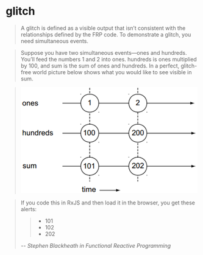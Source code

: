 # glitch

> A glitch is defined as a visible output that isn’t consistent with the relationships defined by the FRP code. To demonstrate a glitch, you need simultaneous events.

> Suppose you have two simultaneous events—ones and hundreds. You’ll feed the numbers 1 and 2 into ones. hundreds is ones multiplied by 100, and sum is the sum of ones and hundreds. In a perfect, glitch-free world picture below shows what you would like to see visible in sum.

> ![](https://github.com/huanhulan/glitch/blob/master/glitch.png?raw=true)

> If you code this in RxJS and then load it in the browser, you get these alerts:
>>  * 101
>>  * 102
>>  * 202
>
> -- <cite> Stephen Blackheath in *Functional Reactive Programming*</cite>
